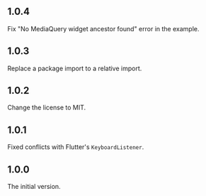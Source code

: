 ## 1.0.4

Fix "No MediaQuery widget ancestor found" error in the example.

## 1.0.3

Replace a package import to a relative import.

## 1.0.2

Change the license to MIT.

## 1.0.1

Fixed conflicts with Flutter's `KeyboardListener`.

## 1.0.0

The initial version.
